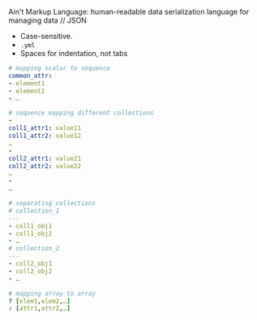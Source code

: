 Ain't Markup Language: human-readable data serialization language for managing data // JSON
- Case-sensitive.
- `.yml`
- Spaces for indentation, not tabs

```YAML
# mapping scalar to sequence
common_attr:
- element1
- element2
- …

# sequence mapping different collections
-
coll1_attr1: value11
coll1_attr2: value12
…
-
coll2_attr1: value21
coll2_attr2: value22
…
-
…

# separating collections
# collection_1
---
- coll1_obj1
- coll1_obj2
- …
# collection_2
---
- coll2_obj1
- coll2_obj2
- …

# mapping array to array
? [elem1,elem2,…]
: [attr1,attr2,…]
```